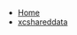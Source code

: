 <!-- docs/_sidebar.md -->
- [Home](/)
- [xcshareddata](devassistDocs/docs/Tutorials/LoginScreenTutorial/LoginScreenTutorial.xcodeproj/project.xcworkspace/xcshareddata/)